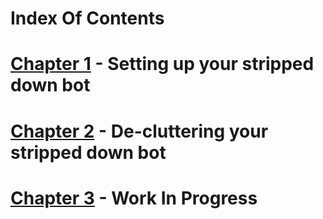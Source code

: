 # Index Of Contents

# [Chapter 1](https://github.com/TheCrazyCatKidz/Welcome-Bot/blob/main/Chapters/Chapter1.md) - Setting up your stripped down bot
# [Chapter 2](https://github.com/TheCrazyCatKidz/Welcome-Bot/blob/main/Chapters/Chapter2.md) - De-cluttering your stripped down bot
# [Chapter 3](https://github.com/TheCrazyCatKidz/Welcome-Bot/blob/main/Chapters/Chapter3.md) - Work In Progress
